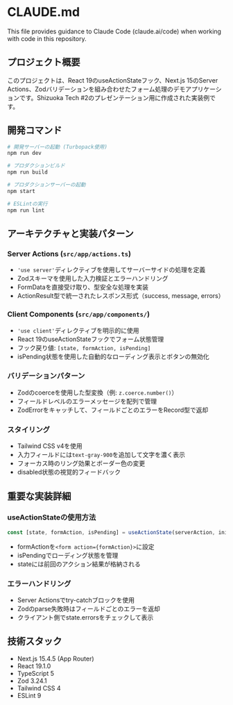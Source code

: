 # CLAUDE.md

This file provides guidance to Claude Code (claude.ai/code) when working with code in this repository.

## プロジェクト概要

このプロジェクトは、React 19のuseActionStateフック、Next.js 15のServer Actions、Zodバリデーションを組み合わせたフォーム処理のデモアプリケーションです。Shizuoka Tech #2のプレゼンテーション用に作成された実装例です。

## 開発コマンド

```bash
# 開発サーバーの起動 (Turbopack使用)
npm run dev

# プロダクションビルド
npm run build

# プロダクションサーバーの起動
npm start

# ESLintの実行
npm run lint
```

## アーキテクチャと実装パターン

### Server Actions (`src/app/actions.ts`)

- `'use server'`ディレクティブを使用してサーバーサイドの処理を定義
- Zodスキーマを使用した入力検証とエラーハンドリング
- FormDataを直接受け取り、型安全な処理を実装
- ActionResult型で統一されたレスポンス形式（success, message, errors）

### Client Components (`src/app/components/`)

- `'use client'`ディレクティブを明示的に使用
- React 19のuseActionStateフックでフォーム状態管理
- フック戻り値: `[state, formAction, isPending]`
- isPending状態を使用した自動的なローディング表示とボタンの無効化

### バリデーションパターン

- Zodのcoerceを使用した型変換（例: `z.coerce.number()`）
- フィールドレベルのエラーメッセージを配列で管理
- ZodErrorをキャッチして、フィールドごとのエラーをRecord型で返却

### スタイリング

- Tailwind CSS v4を使用
- 入力フィールドには`text-gray-900`を追加して文字を濃く表示
- フォーカス時のリング効果とボーダー色の変更
- disabled状態の視覚的フィードバック

## 重要な実装詳細

### useActionStateの使用方法

```typescript
const [state, formAction, isPending] = useActionState(serverAction, initialState)
```

- formActionを`<form action={formAction}>`に設定
- isPendingでローディング状態を管理
- stateには前回のアクション結果が格納される

### エラーハンドリング

- Server Actionsでtry-catchブロックを使用
- Zodのparse失敗時はフィールドごとのエラーを返却
- クライアント側でstate.errorsをチェックして表示

## 技術スタック

- Next.js 15.4.5 (App Router)
- React 19.1.0
- TypeScript 5
- Zod 3.24.1
- Tailwind CSS 4
- ESLint 9